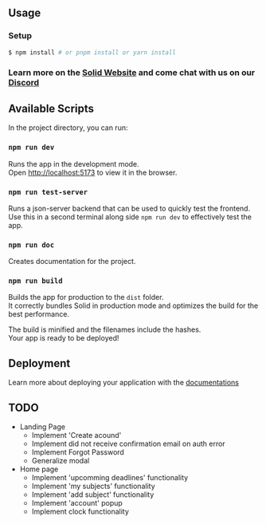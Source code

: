 ## Usage

### Setup
```bash
$ npm install # or pnpm install or yarn install
```

### Learn more on the [Solid Website](https://solidjs.com) and come chat with us on our [Discord](https://discord.com/invite/solidjs)

## Available Scripts
In the project directory, you can run:

### `npm run dev`

Runs the app in the development mode.<br>
Open [http://localhost:5173](http://localhost:5173) to view it in the browser.

### `npm run test-server`
Runs a json-server backend that can be used to quickly test the frontend.
 Use this in a second terminal along side `npm run dev` to effectively test the 
 app.

### `npm run doc`
Creates documentation for the project.

### `npm run build`

Builds the app for production to the `dist` folder.<br>
It correctly bundles Solid in production mode and optimizes the build for the best performance.

The build is minified and the filenames include the hashes.<br>
Your app is ready to be deployed!

## Deployment

Learn more about deploying your application with the [documentations](https://vitejs.dev/guide/static-deploy.html)

## TODO
- Landing Page
    - Implement 'Create acound'
    - Implement did not receive confirmation email on auth error
    - Implement Forgot Password
    - Generalize modal
- Home page
    - Implement 'upcomming deadlines' functionality
    - Implement 'my subjects' functionality
    - Implement 'add subject' functionality
    - Implement 'account' popup
    - Implement clock functionality
